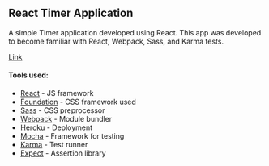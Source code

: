 ## React Timer Application

A simple Timer application developed using React.
This app was developed to become familiar with React, Webpack, Sass, and Karma tests.

[Link](https://damp-sierra-94298.herokuapp.com/)

#### Tools used:

* [React](https://facebook.github.io/react) - JS framework
* [Foundation](http://foundation.zurb.com/) - CSS framework used
* [Sass](http://sass-lang.com/) - CSS preprocessor
* [Webpack](https://webpack.github.io/) - Module bundler
* [Heroku](https://www.heroku.com/) - Deployment
* [Mocha](https://mochajs.org/) - Framework for testing
* [Karma](https://karma-runner.github.io/1.0/index.html) - Test runner
* [Expect](https://github.com/mjackson/expect) - Assertion library
